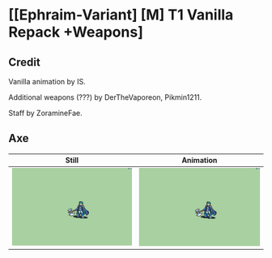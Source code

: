 # [\[Ephraim-Variant\] \[M\] T1 Vanilla Repack +Weapons]

## Credit

Vanilla animation by IS.

Additional weapons (???) by DerTheVaporeon, Pikmin1211.

Staff by ZoramineFae.
	
## Axe

| Still | Animation |
| :---: | :-------: |
| ![Axe still](./Axe_000.png) | ![Axe animation](./Axe.gif) |
